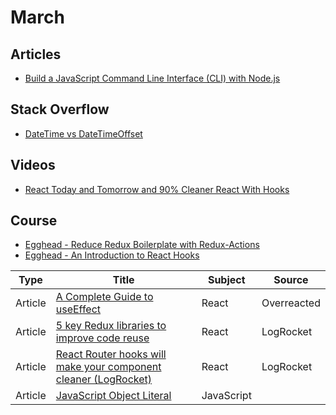 # March

## Articles
- [Build a JavaScript Command Line Interface (CLI) with Node.js](https://www.sitepoint.com/javascript-command-line-interface-cli-node-js/)

## Stack Overflow
- [DateTime vs DateTimeOffset](https://stackoverflow.com/questions/4331189/datetime-vs-datetimeoffset)

## Videos
- [React Today and Tomorrow and 90% Cleaner React With Hooks](https://www.youtube.com/watch?v=dpw9EHDh2bM)

## Course
- [Egghead - Reduce Redux Boilerplate with Redux-Actions](https://egghead.io/courses/reduce-redux-boilerplate-with-redux-actions)
- [Egghead - An Introduction to React Hooks](https://egghead.io/playlists/an-introduction-to-react-hooks-78da2b22)

| Type | Title | Subject | Source |
|------|-------|---------|--------|
|Article|[A Complete Guide to useEffect](https://overreacted.io/a-complete-guide-to-useeffect/)|React|Overreacted|
|Article|[5 key Redux libraries to improve code reuse](https://blog.logrocket.com/5-redux-libraries-to-improve-code-reuse-9f93eaceaa83/)|React|LogRocket|
|Article|[React Router hooks will make your component cleaner (LogRocket)](https://blog.logrocket.com/react-router-hooks-will-make-your-component-cleaner/)|React|LogRocket|
|Article|[JavaScript Object Literal](https://www.dyn-web.com/tutorials/object-literal/)|JavaScript||
